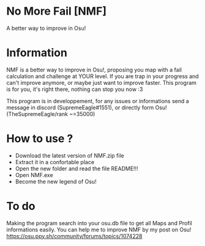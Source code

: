 # No More Fail [NMF]
A better way to improve in Osu!

# Information
NMF is a better way to improve in Osu!, proposing you map with a fail calculation and challenge at YOUR level. If you are trap in your progress and can't improve anymore, or maybe just want to improve faster. This program is for you, it's right there, nothing can stop you now :3

This program is in developpement, for any issues or informations send a message in discord (SupremeEagle#1551), or directly form Osu! (TheSupremeEagle/rank ~=35000)

# How to use ?
  - Download the latest version of NMF.zip file
  - Extract it in a confortable place
  - Open the new folder and read the file README!!!
  - Open NMF.exe
  - Become the new legend of Osu!
 
# To do
Making the program search into your osu.db file to get all Maps and Profil informations easily.
You can help me to improve NMF by my post on Osu!
https://osu.ppy.sh/community/forums/topics/1074228

